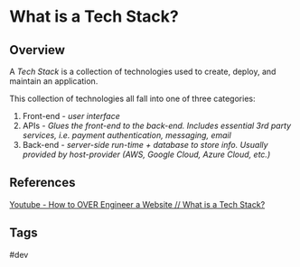 # What is a Tech Stack? 

## Overview
A *Tech Stack* is a collection of technologies used to create, deploy, and maintain an application.

This collection of technologies all fall into one of three categories:  
1. Front-end - *user interface*
2. APIs - *Glues the front-end to the back-end. Includes essential 3rd party services, i.e. payment authentication, messaging, email*
3. Back-end - *server-side run-time + database to store info. Usually provided by host-provider (AWS, Google Cloud, Azure Cloud, etc.)*

## References
[Youtube - How to OVER Engineer a Website // What is a Tech Stack?](https://www.youtube.com/watch?v=Sxxw3qtb3_g&t=448s)

## Tags
#dev
